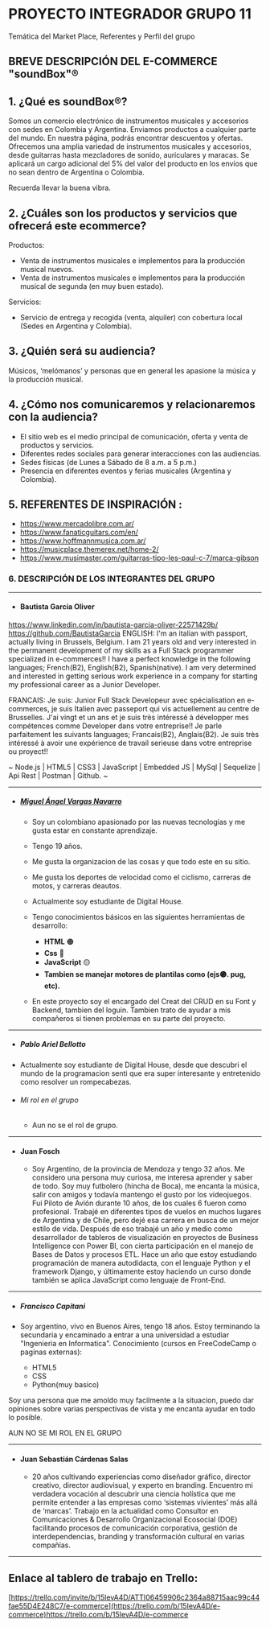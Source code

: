 
# PROYECTO INTEGRADOR GRUPO 11
Temática del Market Place, Referentes y Perfil del grupo

## BREVE DESCRIPCIÓN DEL E-COMMERCE "soundBox"® 

## 1. ¿Qué es soundBox®?

Somos un comercio electrónico de instrumentos musicales y accesorios con sedes en Colombia y Argentina. Enviamos productos a cualquier parte del mundo. En nuestra página, podrás encontrar descuentos y ofertas. Ofrecemos una amplia variedad de instrumentos musicales y accesorios, desde guitarras hasta mezcladores de sonido, auriculares y maracas. Se aplicará un cargo adicional del 5% del valor del producto en los envíos que no sean dentro de Argentina o Colombia.

Recuerda llevar la buena vibra.

## 2. ¿Cuáles son los productos y servicios que ofrecerá este ecommerce?

Productos:

- Venta de instrumentos musicales e implementos para la producción musical nuevos.
- Venta de instrumentos musicales e implementos para la producción musical de segunda (en muy buen estado).

Servicios:
   -	Servicio de entrega y recogida (venta, alquiler) con cobertura local (Sedes en Argentina y Colombia).
      

## 3. ¿Quién será su audiencia?
   Músicos, ‘melómanos’ y personas que en general les apasione la música y la producción musical.

## 4. ¿Cómo nos comunicaremos y relacionaremos con la audiencia?

   -	El sitio web es el medio principal de comunicación, oferta y venta de productos y servicios. 
   -	Diferentes redes sociales para generar interacciones con las audiencias. 
   -	Sedes físicas (de Lunes a Sábado de 8 a.m. a 5 p.m.)
   -	Presencia en diferentes eventos y ferias musicales (Argentina y Colombia).

## 5. REFERENTES DE INSPIRACIÓN :
  - https://www.mercadolibre.com.ar/
  - https://www.fanaticguitars.com/en/
  - https://www.hoffmannmusica.com.ar/
  - https://musicplace.themerex.net/home-2/
  - https://www.musimaster.com/guitarras-tipo-les-paul-c-7/marca-gibson
     
### 6. DESCRIPCIÓN DE LOS INTEGRANTES DEL GRUPO
___________________________________________________________________________________________________________________________________

  - #### Bautista Garcia Oliver
 https://www.linkedin.com/in/bautista-garcia-oliver-22571429b/
 https://github.com/BautistaGarcia
ENGLISH:
   I'm an italian with passport, actually living in Brussels, Belgium.  I am 21 years old and very interested in the permanent development of my skills as a Full Stack programmer specialized in e-commerces!!
   I have a perfect knowledge in the following languages; French(B2), English(B2), Spanish(native).
   I am very determined and interested in getting serious work experience in a company for starting my professional career as a Junior Developer.
   
FRANCAIS:
   Je suis: Junior Full Stack Developeur avec spécialisation en e-commerces, je suis Italien avec passeport qui vis actuellement au centre de Brusselles.  J'ai vingt et un ans et je suis très intéressé à développer mes compétences comme Developer dans votre entreprise!!
   Je parle parfaitement les suivants languages; Francais(B2), Anglais(B2).
   Je suis très intéressé à avoir une expérience de travail serieuse dans votre entreprise ou proyect!!

   ~  Node.js | HTML5 | CSS3 | JavaScript | Embedded JS | MySql  | Sequelize | Api Rest | Postman | Github. ~
___________________________________________________________________________________________________________________________________

  - ##### ***[Miguel Ángel Vargas Navarro](https://github.com/Miguel-A-VN)***
    
    - Soy un colombiano apasionado por las nuevas tecnologías y me gusta estar en constante aprendizaje.
    - Tengo 19 años.
    - Me gusta la organizacion de las cosas y que todo este en su sitio.
    - Me gusta los deportes de velocidad como el ciclismo, carreras de motos, y carreras deautos.
    - Actualmente soy estudiante de Digital House.

    - Tengo conocimientos básicos en las siguientes herramientas de desarrollo:

      - **HTML** 🟠
      - **Css** 🔵
      - **JavaScript** 🟡
      - **Tambien se manejar motores de plantilas como (ejs🟣. pug, etc).**
   
    - En este proyecto soy el encargado del Creat del CRUD en su Font y Backend, tambien del loguin. Tambien trato de ayudar a mis
      compañeros si tienen problemas en su parte del proyecto. 
___________________________________________________________________________________________________________________________________

  - ##### Pablo Ariel Bellotto
    
  - Actualmente soy estudiante de Digital House, desde que descubri el mundo de la programacion senti que era super interesante y entretenido como resolver un rompecabezas.
    
  - ###### Mi rol en el grupo
    
    - Aun no se el rol de grupo.
___________________________________________________________________________________________________________________________________

  - #### Juan Fosch
    
    - Soy Argentino, de la provincia de Mendoza y tengo 32 años. Me considero una persona muy curiosa, me interesa aprender y saber de todo.
Soy muy futbolero (hincha de Boca), me encanta la música, salir con amigos y todavía mantengo el gusto por los videojuegos.
Fui Piloto de Avión durante 10 años, de los cuales 6 fueron como profesional. Trabajé en diferentes tipos de vuelos en muchos lugares de Argentina y de Chile, pero dejé esa carrera en busca de un mejor estilo de vida. 
Después de eso trabajé un año y medio como desarrollador de tableros de visualización en proyectos de Business Intelligence con Power BI, con cierta participación en el manejo de Bases de Datos y procesos ETL.
Hace un año que estoy estudiando programación de manera autodidacta, con el lenguaje Python y el framework Django, y últimamente estoy haciendo un curso donde también se aplica JavaScript como lenguaje de Front-End.

___________________________________________________________________________________________________________________________________

  - ##### Francisco Capitani
  
   - Soy argentino, vivo en Buenos Aires, tengo 18 años. Estoy terminando la secundaria y encaminado a entrar a una universidad a estudiar "Ingenieria en Informatica".
 Conocimiento (cursos en FreeCodeCamp o paginas externas):

     - HTML5
     - CSS
     - Python(muy basico)
     
  Soy una persona que me amoldo muy facilmente a la situacion, puedo dar opiniones sobre varias perspectivas de vista y me encanta ayudar en todo lo posible.
  
   AUN NO SE MI ROL EN EL GRUPO
         
___________________________________________________________________________________________________________________________________

  - #### Juan Sebastián Cárdenas Salas
  
    - 20 años cultivando experiencias como diseñador gráfico, director creativo, director audiovisual, y experto en branding. Encuentro mi verdadera vocación al descubrir una ciencia holística que me permite entender a las empresas como ‘sistemas vivientes’ más allá de ‘marcas’. Trabajo en la actualidad como Consultor en Comunicaciones & Desarrollo Organizacional Ecosocial (DOE) facilitando procesos de comunicación corporativa, gestión de interdependencias, branding y transformación cultural en varias compañías.

___________________________________________________________________________________________________________________________________

## Enlace al tablero de trabajo en Trello: 
[https://trello.com/invite/b/15IevA4D/ATTI06459906c2364a88715aac99c44fae55D4E248C7/e-commerce](https://trello.com/b/15IevA4D/e-commerce)https://trello.com/b/15IevA4D/e-commerce
